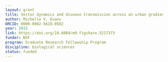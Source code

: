 ```yaml
---
layout: grant
title: Vector dynamics and disease transmission across an urban gradient
author: Michelle V. Evans
ORCID: 0000-0002-5628-0502
year: 2015
link: https://doi.org/10.6084/m9.figshare.5217373
funder: NSF
program: Graduate Research Fellowship Program
discipline: biological sciences
status: funded
---
```

